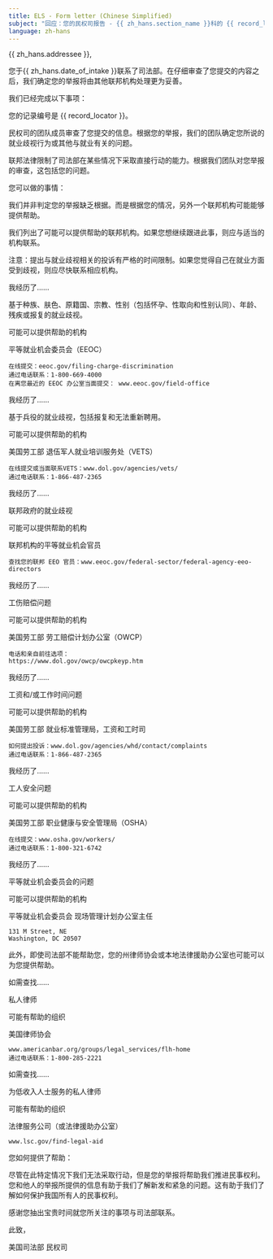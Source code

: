 ```yaml
---
title: ELS - Form letter (Chinese Simplified)
subject: "回应：您的民权司报告 - {{ zh_hans.section_name }}科的 {{ record_locator }}"
language: zh-hans
---
```

{{ zh_hans.addressee }},

您于{{ zh_hans.date_of_intake }}联系了司法部。在仔细审查了您提交的内容之后，我们确定您的举报将由其他联邦机构处理更为妥善。

我们已经完成以下事项：

您的记录编号是 {{ record_locator }}。

民权司的团队成员审查了您提交的信息。根据您的举报，我们的团队确定您所说的就业歧视行为或其他与就业有关的问题。

联邦法律限制了司法部在某些情况下采取直接行动的能力。根据我们团队对您举报的审查，这包括您的问题。

您可以做的事情：

我们并非判定您的举报缺乏根据。而是根据您的情况，另外一个联邦机构可能能够提供帮助。

我们列出了可能可以提供帮助的联邦机构。如果您想继续跟进此事，则应与适当的机构联系。

注意：提出与就业歧视相关的投诉有严格的时间限制。如果您觉得自己在就业方面受到歧视，则应尽快联系相应机构。

我经历了……

基于种族、肤色、原籍国、宗教、性别（包括怀孕、性取向和性别认同）、年龄、残疾或报复的就业歧视。

可能可以提供帮助的机构

平等就业机会委员会（EEOC）

    在线提交：eeoc.gov/filing-charge-discrimination
    通过电话联系：1-800-669-4000
    在离您最近的 EEOC 办公室当面提交： www.eeoc.gov/field-office

我经历了……

基于兵役的就业歧视，包括报复和无法重新聘用。

可能可以提供帮助的机构

美国劳工部
退伍军人就业培训服务处（VETS）

    在线提交或当面联系VETS：www.dol.gov/agencies/vets/
    通过电话联系：1-866-487-2365

我经历了……

联邦政府的就业歧视

可能可以提供帮助的机构

联邦机构的平等就业机会官员

    查找您的联邦 EEO 官员：www.eeoc.gov/federal-sector/federal-agency-eeo-directors

我经历了……

工伤赔偿问题

可能可以提供帮助的机构

美国劳工部
劳工赔偿计划办公室（OWCP）

    电话和亲自前往选项：
    https://www.dol.gov/owcp/owcpkeyp.htm

我经历了……

工资和/或工作时间问题

可能可以提供帮助的机构

美国劳工部
就业标准管理局，工资和工时司

    如何提出投诉：www.dol.gov/agencies/whd/contact/complaints
    通过电话联系：1-866-487-2365

我经历了……

工人安全问题

可能可以提供帮助的机构

美国劳工部
职业健康与安全管理局（OSHA）

    在线提交：www.osha.gov/workers/
    通过电话联系：1-800-321-6742

我经历了……

平等就业机会委员会的问题

可能可以提供帮助的机构

平等就业机会委员会
现场管理计划办公室主任

    131 M Street, NE
    Washington, DC 20507

此外，即使司法部不能帮助您，您的州律师协会或本地法律援助办公室也可能可以为您提供帮助。

如需查找……

私人律师

可能有帮助的组织

美国律师协会

    www.americanbar.org/groups/legal_services/flh-home
    通过电话联系：1-800-285-2221

如需查找……

为低收入人士服务的私人律师

可能有帮助的组织

法律服务公司（或法律援助办公室）

    www.lsc.gov/find-legal-aid

您如何提供了帮助：

尽管在此特定情况下我们无法采取行动，但是您的举报将帮助我们推进民事权利。您和他人的举报所提供的信息有助于我们了解新发和紧急的问题。这有助于我们了解如何保护我国所有人的民事权利。

感谢您抽出宝贵时间就您所关注的事项与司法部联系。

此致，

美国司法部
民权司

